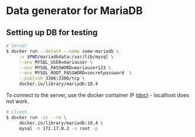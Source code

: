 # Data generator for MariaDB

## Setting up DB for testing

``` sh
# Server
$ docker run --detach --name some-mariadb \
     -v $PWD/mariadbdata:/var/lib/mysql \
     --env MYSQL_USER=mariauser \
     --env MYSQL_PASSWORD=mariauser123 \
     --env MYSQL_ROOT_PASSWORD=secretpassword  \
     --publish 3306:3306/tcp \
     docker.io/library/mariadb:10.4

``` 

To connect to the server, use the docker container IP ([doc](https://mariadb.com/kb/en/installing-and-using-mariadb-via-docker/)) - localhost does not work.


``` sh
# Client
$ docker run -it --rm \
     docker.io/library/mariadb:10.4 \
     mysql -h 172.17.0.2 -u root -p


```

